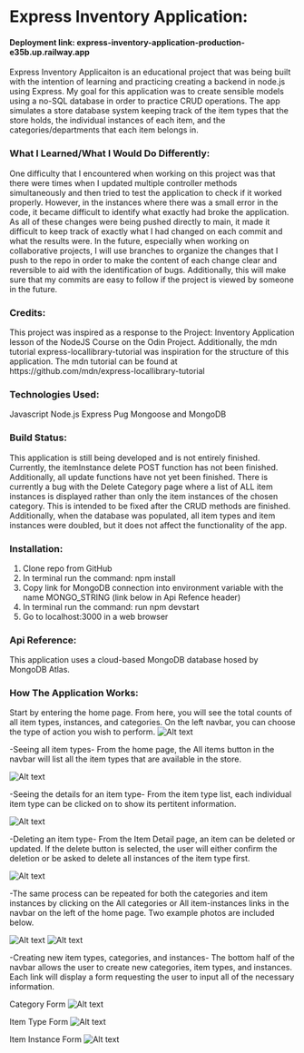 <h1>Express Inventory Application: </h1>
<h4>Deployment link: <a>express-inventory-application-production-e35b.up.railway.app</a></h4>
Express Inventory Applicaiton is an educational project that was being built with the intention of learning and practicing creating a backend in node.js using Express. My goal for this application was to create sensible models using a no-SQL database in order to practice CRUD operations. The app simulates a store database system keeping track of the item types that the store holds, the individual instances of each item, and the categories/departments that each item belongs in.

<h3>What I Learned/What I Would Do Differently:</h3>
One difficulty that I encountered when working on this project was that there were times when I updated multiple controller methods simultaneously and then tried to test the application to check if it worked properly. However, in the instances where there was a small error in the code, it became difficult to identify what exactly had broke the application. As all of these changes were being pushed directly to main, it made it difficult to keep track of exactly what I had changed on each commit and what the results were. In the future, especially when working on collaborative projects, I will use branches to organize the changes that I push to the repo in order to make the content of each change clear and reversible to aid with the identification of bugs. Additionally, this will make sure that my commits are easy to follow if the project is viewed by someone in the future.

<h3>Credits:</h3>
This project was inspired as a response to the Project: Inventory Application lesson of the NodeJS Course on the Odin Project. Additionally, the mdn tutorial express-locallibrary-tutorial was inspiration for the structure of this application. The mdn tutorial can be found at https://github.com/mdn/express-locallibrary-tutorial

<h3>Technologies Used:</h3>
Javascript
Node.js
Express
Pug
Mongoose and MongoDB

<h3>Build Status:</h3>
This application is still being developed and is not entirely finished. Currently, the itemInstance delete POST function has not been finished. Additionally, all update functions have not yet been finished. There is currently a bug with the Delete Category page where a list of ALL item instances is displayed rather than only the item instances of the chosen category. This is intended to be fixed after the CRUD methods are finished.
Additionally, when the database was populated, all item types and item instances were doubled, but it does not affect the functionality of the app.

<h3>Installation:</h3>

1. Clone repo from GitHub
2. In terminal run the command: npm install
3. Copy link for MongoDB connection into environment variable with the name MONGO_STRING (link below in Api Refence header)
4. In terminal run the command: run npm devstart
5. Go to localhost:3000 in a web browser

<h3>Api Reference:</h3>
This application uses a cloud-based MongoDB database hosed by MongoDB Atlas.

<h3>How The Application Works:</h3>
Start by entering the home page. From here, you will see the total counts of all item types, instances, and categories. On the left navbar, you can choose the type of action you wish to perform.

<img src="./public/images/Home.png" alt="Alt text" title="Optional title">

-Seeing all item types-
From the home page, the All items button in the navbar will list all the item types that are available in the store.

<img src="./public/images/Item_list.png" alt="Alt text" title="Optional title">

-Seeing the details for an item type-
From the item type list, each individual item type can be clicked on to show its pertitent information.

<img src="./public/images/item_detail.png" alt="Alt text" title="Optional title">

-Deleting an item type-
From the Item Detail page, an item can be deleted or updated. If the delete button is selected, the user will either confirm the deletion or be asked to delete all instances of the item type first.

<img src="./public/images/item_delete.png" alt="Alt text" title="Optional title">

-The same process can be repeated for both the categories and item instances by clicking on the All categories or All item-instances links in the navbar on the left of the home page. Two example photos are included below.

<img src="./public/images/category_detail.png" alt="Alt text" title="Optional title">

<img src="./public/images/iteminstance_list.png" alt="Alt text" title="Optional title">

-Creating new item types, categories, and instances-
The bottom half of the navbar allows the user to create new categories, item types, and instances. Each link will display a form requesting the user to input all of the necessary information.

Category Form
<img src="./public/images/category_create.png" alt="Alt text" title="Optional title">

Item Type Form
<img src="./public/images/item_create.png" alt="Alt text" title="Optional title">

Item Instance Form
<img src="./public/images/iteminstance_create.png" alt="Alt text" title="Optional title">
